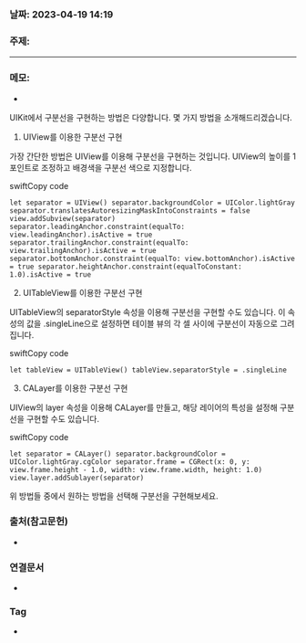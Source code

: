### 날짜: 2023-04-19 14:19

### 주제: 
---
### 메모: 
- 
UIKit에서 구분선을 구현하는 방법은 다양합니다. 몇 가지 방법을 소개해드리겠습니다.

1.  UIView를 이용한 구분선 구현

가장 간단한 방법은 UIView를 이용해 구분선을 구현하는 것입니다. UIView의 높이를 1포인트로 조정하고 배경색을 구분선 색으로 지정합니다.

swiftCopy code

`let separator = UIView() separator.backgroundColor = UIColor.lightGray separator.translatesAutoresizingMaskIntoConstraints = false view.addSubview(separator)  separator.leadingAnchor.constraint(equalTo: view.leadingAnchor).isActive = true separator.trailingAnchor.constraint(equalTo: view.trailingAnchor).isActive = true separator.bottomAnchor.constraint(equalTo: view.bottomAnchor).isActive = true separator.heightAnchor.constraint(equalToConstant: 1.0).isActive = true`

2.  UITableView를 이용한 구분선 구현

UITableView의 separatorStyle 속성을 이용해 구분선을 구현할 수도 있습니다. 이 속성의 값을 .singleLine으로 설정하면 테이블 뷰의 각 셀 사이에 구분선이 자동으로 그려집니다.

swiftCopy code

`let tableView = UITableView() tableView.separatorStyle = .singleLine`

3.  CALayer를 이용한 구분선 구현

UIView의 layer 속성을 이용해 CALayer를 만들고, 해당 레이어의 특성을 설정해 구분선을 구현할 수도 있습니다.

swiftCopy code

`let separator = CALayer() separator.backgroundColor = UIColor.lightGray.cgColor separator.frame = CGRect(x: 0, y: view.frame.height - 1.0, width: view.frame.width, height: 1.0) view.layer.addSublayer(separator)`

위 방법들 중에서 원하는 방법을 선택해 구분선을 구현해보세요.
### 출처(참고문헌) 
- 

### 연결문서 
- 

### Tag
- 